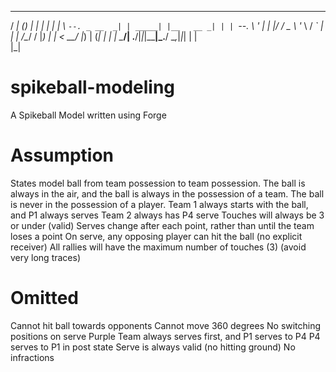  _____       _ _        _           _ _ 
/  ___|     (_) |      | |         | | |
\ `--. _ __  _| | _____| |__   __ _| | |
 `--. \ '_ \| | |/ / _ \ '_ \ / _` | | |
/\__/ / |_) | |   <  __/ |_) | (_| | | |
\____/| .__/|_|_|\_\___|_.__/ \__,_|_|_|
      | |                               
      |_|                               

# spikeball-modeling
A Spikeball Model written using Forge

# Assumption
States model ball from team possession to team possession.  The ball is always in the air, and the ball is always in the possession of a team.  The ball is never in the possession of a player.
Team 1 always starts with the ball, and P1 always serves
Team 2 always has P4 serve
Touches will always be 3 or under (valid)
Serves change after each point, rather than until the team loses a point
On serve, any opposing player can hit the ball (no explicit receiver)
All rallies will have the maximum number of touches (3) (avoid very long traces)

# Omitted
Cannot hit ball towards opponents
Cannot move 360 degrees
No switching positions on serve
Purple Team always serves first, and P1 serves to P4
P4 serves to P1 in post state
Serve is always valid (no hitting ground)
No infractions

